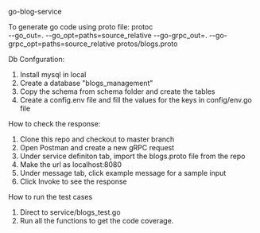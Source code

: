 go-blog-service

To generate go code using proto file: protoc \
--go_out=.
--go_opt=paths=source_relative
--go-grpc_out=.
--go-grpc_opt=paths=source_relative
protos/blogs.proto

Db Confguration:
1) Install mysql in local
2) Create a database "blogs_management"
3) Copy the schema from schema folder and create the tables
4) Create a config.env file and fill the values for the keys in config/env.go file

How to check the response:
1) Clone this repo and checkout to master branch
2) Open Postman and create a new gRPC request
3) Under service definiton tab, import the blogs.proto file from the repo
4) Make the url as localhost:8080
5) Under message tab, click example message for a sample input
6) Click Invoke to see the response

How to run the test cases
1) Direct to service/blogs_test.go
2) Run all the functions to get the code coverage.
